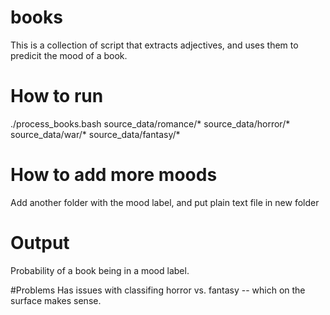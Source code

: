 # books
This is a collection of script that extracts adjectives, and uses them to predicit the mood of a book. 

# How to run
./process_books.bash source_data/romance/* source_data/horror/* source_data/war/* source_data/fantasy/*

# How to add more moods
Add another folder with the mood label, and put plain text file in new folder

# Output
Probability of a book being in a mood label.

#Problems
Has issues with classifing horror vs. fantasy -- which on the surface makes sense.